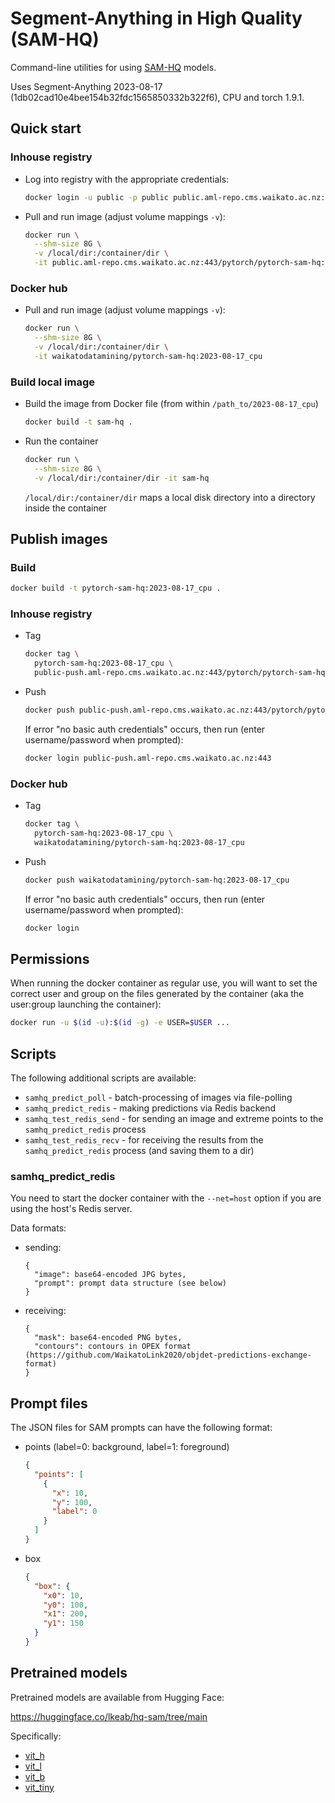 # Segment-Anything in High Quality (SAM-HQ)

Command-line utilities for using [SAM-HQ](https://github.com/SysCV/sam-hq) models. 

Uses Segment-Anything 2023-08-17 (1db02cad10e4bee154b32fdc1565850332b322f6), CPU and torch 1.9.1.


## Quick start

### Inhouse registry

* Log into registry with the appropriate credentials:

  ```bash
  docker login -u public -p public public.aml-repo.cms.waikato.ac.nz:443 
  ```

* Pull and run image (adjust volume mappings `-v`):

  ```bash
  docker run \
    --shm-size 8G \
    -v /local/dir:/container/dir \
    -it public.aml-repo.cms.waikato.ac.nz:443/pytorch/pytorch-sam-hq:2023-08-17_cpu
  ```

### Docker hub

* Pull and run image (adjust volume mappings `-v`):

  ```bash
  docker run \
    --shm-size 8G \
    -v /local/dir:/container/dir \
    -it waikatodatamining/pytorch-sam-hq:2023-08-17_cpu
  ```

### Build local image

* Build the image from Docker file (from within `/path_to/2023-08-17_cpu`)

  ```bash
  docker build -t sam-hq .
  ```
  
* Run the container

  ```bash
  docker run \
    --shm-size 8G \
    -v /local/dir:/container/dir -it sam-hq
  ```
  `/local/dir:/container/dir` maps a local disk directory into a directory inside the container


## Publish images

### Build

```bash
docker build -t pytorch-sam-hq:2023-08-17_cpu .
```

### Inhouse registry  

* Tag

  ```bash
  docker tag \
    pytorch-sam-hq:2023-08-17_cpu \
    public-push.aml-repo.cms.waikato.ac.nz:443/pytorch/pytorch-sam-hq:2023-08-17_cpu
  ```
  
* Push

  ```bash
  docker push public-push.aml-repo.cms.waikato.ac.nz:443/pytorch/pytorch-sam-hq:2023-08-17_cpu
  ```
  If error "no basic auth credentials" occurs, then run (enter username/password when prompted):
  
  ```bash
  docker login public-push.aml-repo.cms.waikato.ac.nz:443
  ```

### Docker hub  

* Tag

  ```bash
  docker tag \
    pytorch-sam-hq:2023-08-17_cpu \
    waikatodatamining/pytorch-sam-hq:2023-08-17_cpu
  ```
  
* Push

  ```bash
  docker push waikatodatamining/pytorch-sam-hq:2023-08-17_cpu
  ```
  If error "no basic auth credentials" occurs, then run (enter username/password when prompted):
  
  ```bash
  docker login
  ``` 


## Permissions

When running the docker container as regular use, you will want to set the correct
user and group on the files generated by the container (aka the user:group launching
the container):

```bash
docker run -u $(id -u):$(id -g) -e USER=$USER ...
```


## Scripts

The following additional scripts are available:

* `samhq_predict_poll` - batch-processing of images via file-polling
* `samhq_predict_redis` - making predictions via Redis backend
* `samhq_test_redis_send` - for sending an image and extreme points to the `samhq_predict_redis` process 
* `samhq_test_redis_recv` - for receiving the results from the `samhq_predict_redis` process (and saving them to a dir) 


### samhq_predict_redis
 
You need to start the docker container with the `--net=host` option if you are using the host's Redis server.

Data formats:

* sending: 

  ```
  {
    "image": base64-encoded JPG bytes,
    "prompt": prompt data structure (see below)
  }
  ```

* receiving:

  ```
  {
    "mask": base64-encoded PNG bytes,
    "contours": contours in OPEX format (https://github.com/WaikatoLink2020/objdet-predictions-exchange-format)
  }
  ```


## Prompt files

The JSON files for SAM prompts can have the following format:

* points (label=0: background, label=1: foreground)

  ```json
  {
    "points": [
      {
        "x": 10,
        "y": 100,
        "label": 0
      }    
    ]  
  }
  ```
  
* box

  ```json
  {
    "box": {
      "x0": 10,
      "y0": 100,
      "x1": 200,
      "y1": 150
    }  
  }
  ```


## Pretrained models

Pretrained models are available from Hugging Face:

https://huggingface.co/lkeab/hq-sam/tree/main

Specifically:
* [vit_h](https://huggingface.co/lkeab/hq-sam/blob/main/sam_hq_vit_h.pth)
* [vit_l](https://huggingface.co/lkeab/hq-sam/blob/main/sam_hq_vit_l.pth)
* [vit_b](https://huggingface.co/lkeab/hq-sam/blob/main/sam_hq_vit_b.pth)
* [vit_tiny](https://huggingface.co/lkeab/hq-sam/blob/main/sam_hq_vit_tiny.pth)
